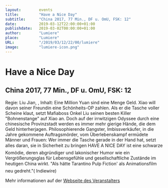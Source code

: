 ```yaml
---
layout:        events
title:         "Have a Nice Day"
subtitle:      "China 2017, 77 Min., DF u. OmU, FSK: 12"
date:          2019-03-12T22:00:00+01:00
publishdate:   2019-03-02T00:00:00+01:00
author:        "Lumiere"
place:         "Lumiere"
URL:           "/2019/03/12/22/00/lumiere"
image:         "lumiere-icon.png"
---
```


Have a Nice Day
===========

China 2017, 77 Min., DF u. OmU, FSK: 12
-----------

Regie: Liu Jian, , Inhalt: Eine Million Yuan sind eine Menge Geld. Xiao will davon seiner Freundin eine Schönheits-OP zahlen. Als er die Tasche voller Scheine klaut, setzt Mafiaboss Onkel Liu seinen besten Killer "Bohnenstange" auf Xiao an. Doch auf der irrwitzigen Odyssee durch eine chinesische Provinzstadt werden es immer mehr gierige Hände, die dem Geld hinterherjagen. Philosophierende Gangster, Imbissverkäufer, in die Jahre gekommene Auftragsmörder, vom Überlebenskampf ermüdete Männer und Frauen: Wer immer die Tasche gerade in der Hand hat, setzt alles daran, sie in Sicherheit zu bringen HAVE A NICE DAY ist eine schwarze Komödie, deren abgründiger und lakonischer Humor wie ein Vergrößerungsglas für Lebensgefühle und gesellschaftliche Zustände im heutigen China wirkt. "Als hätte Tarantino Pulp Fiction' als Animationsfilm neu gedreht."( Indiewire)

Mehr informationen auf der [Webseite des Veranstalters](http://www.lumiere.de/19/03/haveanice.htm)
